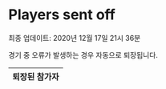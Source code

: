 # Players sent off
최종 업데이트: 2020년 12월 17일 21시 36분


경기 중 오류가 발생하는 경우 자동으로 퇴장됩니다.


| 퇴장된 참가자 |
|:---:|